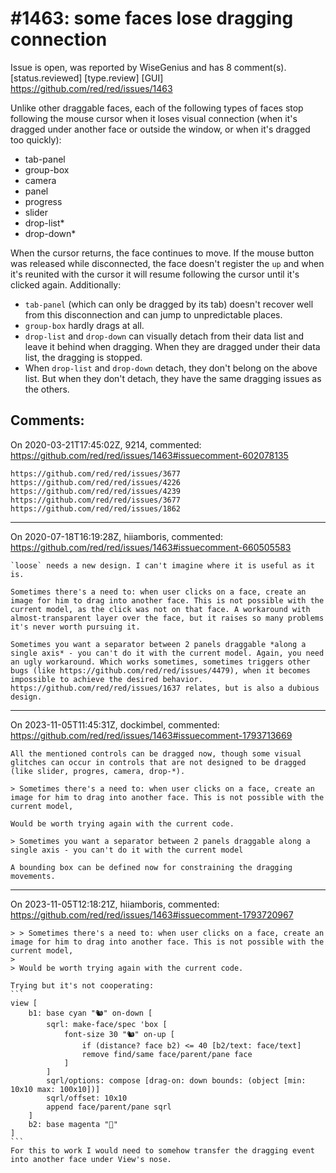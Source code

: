 
#1463: some faces lose dragging connection
================================================================================
Issue is open, was reported by WiseGenius and has 8 comment(s).
[status.reviewed] [type.review] [GUI]
<https://github.com/red/red/issues/1463>

Unlike other draggable faces, each of the following types of faces stop following the mouse cursor when it loses visual connection (when it's dragged under another face or outside the window, or when it's dragged too quickly):
- tab-panel
- group-box
- camera
- panel
- progress
- slider
- drop-list*
- drop-down*

When the cursor returns, the face continues to move.
If the mouse button was released while disconnected, the face doesn't register the `up` and when it's reunited with the cursor it will resume following the cursor until it's clicked again.
Additionally:
- `tab-panel` (which can only be dragged by its tab) doesn't recover well from this disconnection and can jump to unpredictable places.
- `group-box` hardly drags at all.
- `drop-list` and `drop-down` can visually detach from their data list and leave it behind when dragging. When they are dragged under their data list, the dragging is stopped.
- When `drop-list` and `drop-down` detach, they don't belong on the above list. But when they don't detach, they have the same dragging issues as the others.



Comments:
--------------------------------------------------------------------------------

On 2020-03-21T17:45:02Z, 9214, commented:
<https://github.com/red/red/issues/1463#issuecomment-602078135>

    https://github.com/red/red/issues/3677 https://github.com/red/red/issues/4226 https://github.com/red/red/issues/4239 https://github.com/red/red/issues/3677 https://github.com/red/red/issues/1862

--------------------------------------------------------------------------------

On 2020-07-18T16:19:28Z, hiiamboris, commented:
<https://github.com/red/red/issues/1463#issuecomment-660505583>

    `loose` needs a new design. I can't imagine where it is useful as it is.
    
    Sometimes there's a need to: when user clicks on a face, create an image for him to drag into another face. This is not possible with the current model, as the click was not on that face. A workaround with almost-transparent layer over the face, but it raises so many problems it's never worth pursuing it.
    
    Sometimes you want a separator between 2 panels draggable *along a single axis* - you can't do it with the current model. Again, you need an ugly workaround. Which works sometimes, sometimes triggers other bugs (like https://github.com/red/red/issues/4479), when it becomes impossible to achieve the desired behavior. https://github.com/red/red/issues/1637 relates, but is also a dubious design.

--------------------------------------------------------------------------------

On 2023-11-05T11:45:31Z, dockimbel, commented:
<https://github.com/red/red/issues/1463#issuecomment-1793713669>

    All the mentioned controls can be dragged now, though some visual glitches can occur in controls that are not designed to be dragged (like slider, progres, camera, drop-*).
    
    > Sometimes there's a need to: when user clicks on a face, create an image for him to drag into another face. This is not possible with the current model, 
    
    Would be worth trying again with the current code.
    
    > Sometimes you want a separator between 2 panels draggable along a single axis - you can't do it with the current model
    
    A bounding box can be defined now for constraining the dragging movements.

--------------------------------------------------------------------------------

On 2023-11-05T12:18:21Z, hiiamboris, commented:
<https://github.com/red/red/issues/1463#issuecomment-1793720967>

    > > Sometimes there's a need to: when user clicks on a face, create an image for him to drag into another face. This is not possible with the current model,
    > 
    > Would be worth trying again with the current code.
    
    Trying but it's not cooperating:
    ```
    view [
    	b1: base cyan "🐿" on-down [
    		sqrl: make-face/spec 'box [
    			font-size 30 "🐿" on-up [
    				if (distance? face b2) <= 40 [b2/text: face/text]
    				remove find/same face/parent/pane face
    			]
    		]
    		sqrl/options: compose [drag-on: down bounds: (object [min: 10x10 max: 100x10])]
    		sqrl/offset: 10x10
    		append face/parent/pane sqrl
    	]
    	b2: base magenta "🎯"
    ]
    ```
    For this to work I would need to somehow transfer the dragging event into another face under View's nose.

